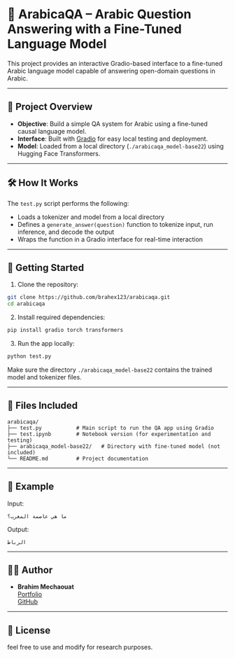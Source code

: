 # 🤖 ArabicaQA – Arabic Question Answering with a Fine-Tuned Language Model

This project provides an interactive Gradio-based interface to a fine-tuned Arabic language model capable of answering open-domain questions in Arabic.

---

## 📌 Project Overview

- **Objective**: Build a simple QA system for Arabic using a fine-tuned causal language model.
- **Interface**: Built with [Gradio](https://www.gradio.app/) for easy local testing and deployment.
- **Model**: Loaded from a local directory (`./arabicaqa_model-base22`) using Hugging Face Transformers.

---

## 🛠️ How It Works

The `test.py` script performs the following:
- Loads a tokenizer and model from a local directory
- Defines a `generate_answer(question)` function to tokenize input, run inference, and decode the output
- Wraps the function in a Gradio interface for real-time interaction

---

## 🚀 Getting Started

1. Clone the repository:

```bash
git clone https://github.com/brahex123/arabicaqa.git
cd arabicaqa
```

2. Install required dependencies:

```bash
pip install gradio torch transformers
```

3. Run the app locally:

```bash
python test.py
```

Make sure the directory `./arabicaqa_model-base22` contains the trained model and tokenizer files.

---

## 📂 Files Included

```
arabicaqa/
├── test.py           # Main script to run the QA app using Gradio
├── test.ipynb        # Notebook version (for experimentation and testing)
├── arabicaqa_model-base22/   # Directory with fine-tuned model (not included)
└── README.md         # Project documentation
```

---

## 🧪 Example

Input:
```
ما هي عاصمة المغرب؟
```

Output:
```
الرباط
```

---

## 👨‍💻 Author

- **Brahim Mechaouat**  
  [Portfolio](https://brahex123.github.io/ibrahex123.github.io/)  
  [GitHub](https://github.com/brahex123)

---

## 📄 License

feel free to use and modify for research purposes.
